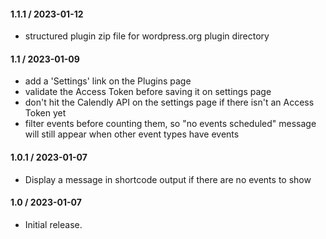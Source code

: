 #### 1.1.1 / 2023-01-12

* structured plugin zip file for wordpress.org plugin directory

#### 1.1 / 2023-01-09

* add a 'Settings' link on the Plugins page
* validate the Access Token before saving it on settings page
* don't hit the Calendly API on the settings page if there isn't an Access Token yet
* filter events before counting them, so "no events scheduled" message will still appear when other event types have events

#### 1.0.1 / 2023-01-07

* Display a message in shortcode output if there are no events to show

#### 1.0 / 2023-01-07

* Initial release.
